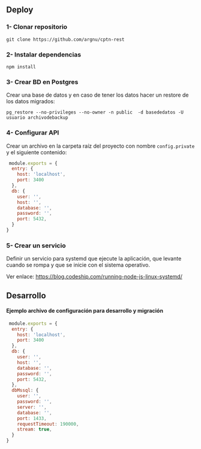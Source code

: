 ## Deploy

### 1- Clonar repositorio

`git clone https://github.com/argnu/cptn-rest`

### 2- Instalar dependencias

`npm install`

### 3- Crear BD en Postgres

Crear una base de datos y en caso de tener los datos hacer un restore de los datos migrados:

`pg_restore --no-privileges --no-owner -n public  -d basededatos -U usuario archivodebackup`

### 4- Configurar API

Crear un archivo en la carpeta raíz del proyecto con nombre `config.private` y
el siguiente contenido:

```javascript
 module.exports = {
  entry: {
    host: 'localhost',
    port: 3400
  },
  db: {
    user: '',
    host: '',
    database: '',
    password: '',
    port: 5432,
  }
}
```

### 5- Crear un servicio

Definir un servicio para systemd que ejecute la aplicación, que levante cuando se rompa y que se inicie con el sistema operativo.

Ver enlace: https://blog.codeship.com/running-node-js-linux-systemd/


## Desarrollo

#### Ejemplo archivo de configuración para desarrollo y migración
```javascript
 module.exports = {
  entry: {
    host: 'localhost',
    port: 3400
  },
  db: {
    user: '',
    host: '',
    database: '',
    password: '',
    port: 5432,
  },
  dbMssql: {
    user: '',
    password: '',
    server: '',
    database: '',
    port: 1433,
    requestTimeout: 190000,
    stream: true,
  }
}
```

